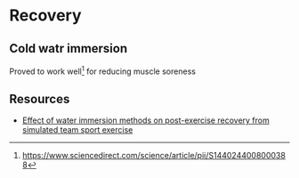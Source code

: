 # Recovery

## Cold watr immersion

Proved to work well[^1] for reducing muscle soreness


[^1]: https://www.sciencedirect.com/science/article/pii/S1440244008000388

## Resources

- [Effect of water immersion methods on post-exercise recovery from simulated team sport exercise](https://www.sciencedirect.com/science/article/pii/S1440244008000388D)
